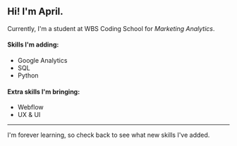 ## Hi! I'm April. 
Currently, I'm a student at WBS Coding School for *Marketing Analytics*.

#### Skills I'm adding: 
- Google Analytics
- SQL
- Python

#### Extra skills I'm bringing:
- Webflow
- UX & UI

- - -

I'm forever learning, so check back to see what new skills I've added.
